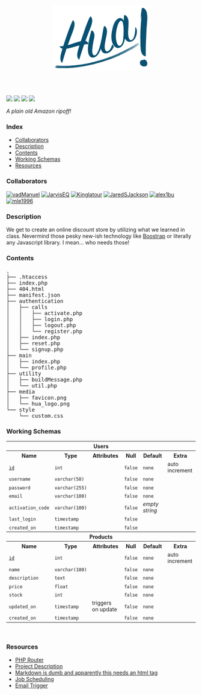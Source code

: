 <p align="center">
  <img src="media/hua_logo.png" alt="Hua!" width="256px" />
</p>
<br/><br/>

![](https://img.shields.io/static/v1?label=PHP&message=7.3.11&color=a6050d)
![](https://img.shields.io/static/v1?label=phpMyAdmin&message=5.0.1&color=orange)
![](https://img.shields.io/static/v1?label=Apache%20(Unix)&message=2.4.41&color=387f78)
![](https://img.shields.io/static/v1?label=MySQL&message=8.0.19&color=blue)

*A plain old Amazon ripoff!*

### Index
- [Collaborators](#collaborators)
- [Description](#description)
- [Contents](#contents)
- [Working Schemas](#working-schemas)
- [Resources](#resources) 

### Collaborators
<p>
  <a href="https://www.github.com/vadManuel"><img src="https://avatars2.githubusercontent.com/u/7086685?s=400&u=a654bb2b5e4749953357409ed095979211e2daa6&v=4" alt="vadManuel" width="50px" /></a>
  <a href="https://www.github.com/JarvisEQ"><img src="https://avatars0.githubusercontent.com/u/17726904?s=400&u=9acf9b67a85624cacf86f162e97f9ade3c82be34&v=4" alt="JarvisEQ" width="50px" /></a>
  <a href="https://www.github.com/Kinglatour"><img src="https://avatars0.githubusercontent.com/u/48734370?s=400&v=4" alt="Kinglatour" width="50px" /></a>
  <a href="https://www.github.com/JaredSJackson"><img src="https://avatars2.githubusercontent.com/u/47484643?s=400&u=f6f1b3c096c01a827fc478690ce07d384dbfa7d1&v=4" alt="JaredSJackson" width="50px" /></a>
  <a href="https://www.github.com/alex1bu"><img src="https://avatars1.githubusercontent.com/u/51127491?s=400&v=4" alt="alex1bu" width="50px" /></a>
  <a href="https://www.github.com/mle1996"><img src="https://avatars2.githubusercontent.com/u/46695586?s=400&u=9fd3d06936b70f91f5354150b34f89da866e9549&v=4" alt="mle1996" width="50px" /></a>
</p>

### Description
We get to create an online discount store by utilizing what we learned in class. Nevermind those pesky new-ish technology like [Boostrap](https://getbootstrap.com) or literally any Javascript library. I mean... who needs those! 

### Contents
<pre>
.
├── .htaccess
├── index.php
├── 404.html
├── manifest.json
├── authentication
│   ├── calls
│   │   ├── activate.php
│   │   ├── login.php
│   │   ├── logout.php
│   │   └── register.php
│   ├── index.php
│   ├── reset.php
│   └── signup.php
├── main
│   ├── index.php
│   └── profile.php
├── utility
│   ├── buildMessage.php
│   └── util.php
├── media
│   ├── favicon.png
│   └── hua_logo.png
└── style
    └── custom.css
</pre>

### Working Schemas
<!-- All this just so I could underline the primary key -->
<table>
<tr>
  <th colspan="6">Users</th>
</tr>
<tr>
  <th>Name</th><th>Type</th><th>Attributes</th>
  <th>Null</th><th>Default</th><th>Extra</th>
</tr>
<tr>
  <td><ins><code>id</code></ins></td>
  <td><code>int</code></td>
  <td></td>
  <td><code>false</code></td>
  <td><code>none</code></td>
  <td>auto increment</td>
</tr>
<tr>
  <td><code>username</code></td>
  <td><code>varchar(50)</code></td>
  <td></td>
  <td><code>false</code></td>
  <td><code>none</code></td>
  <td></td>
</tr>
<tr>
  <td><code>password</code></td>
  <td><code>varchar(255)</code></td>
  <td></td>
  <td><code>false</code></td>
  <td><code>none</code></td>
  <td></td>
</tr>
<tr>
  <td><code>email</code></td>
  <td><code>varchar(100)</code></td>
  <td></td>
  <td><code>false</code></td>
  <td><code>none</code></td>
  <td></td>
</tr>
<tr>
  <td><code>activation_code</code></td>
  <td><code>varchar(100)</code></td>
  <td></td>
  <td><code>false</code></td>
  <td><i>empty string</i></td>
  <td></td>
</tr>
<tr>
  <td><code>last_login</code></td>
  <td><code>timestamp</code></td>
  <td></td>
  <td><code>false</code></td>
  <td></td>
  <td></td>
</tr>
<tr>
  <td><code>created_on</code></td>
  <td><code>timestamp</code></td>
  <td></td>
  <td><code>false</code></td>
  <td></td>
  <td></td>
</tr>
<tr>
  <th colspan="6">Products</th>
</tr>
<tr>
  <th>Name</th><th>Type</th><th>Attributes</th>
  <th>Null</th><th>Default</th><th>Extra</th>
</tr>
<tr>
  <td><ins><code>id</code></ins></td>
  <td><code>int</code></td>
  <td></td>
  <td><code>false</code></td>
  <td><code>none</code></td>
  <td>auto increment</td>
</tr>
<tr>
  <td><code>name</code></td>
  <td><code>varchar(100)</code></td>
  <td></td>
  <td><code>false</code></td>
  <td><code>none</code></td>
  <td></td>
</tr>
<tr>
  <td><code>description</code></td>
  <td><code>text</code></td>
  <td></td>
  <td><code>false</code></td>
  <td><code>none</code></td>
  <td></td>
</tr>
<tr>
  <td><code>price</code></td>
  <td><code>float</code></td>
  <td></td>
  <td><code>false</code></td>
  <td><code>none</code></td>
  <td></td>
</tr>
<tr>
  <td><code>stock</code></td>
  <td><code>int</code></td>
  <td></td>
  <td><code>false</code></td>
  <td><code>none</code></td>
  <td></td>
</tr>
<tr>
  <td><code>updated_on</code></td>
  <td><code>timestamp</code></td>
  <td>triggers on update</td>
  <td><code>false</code></td>
  <td><code>none</code></td>
  <td></td>
</tr>
<tr>
  <td><code>created_on</code></td>
  <td><code>timestamp</code></td>
  <td></td>
  <td><code>false</code></td>
  <td><code>none</code></td>
  <td></td>
</tr>
</table>

<br>

### Resources
- [PHP Router](https://www.taniarascia.com/the-simplest-php-router/)
- [Project Description](http://www.cs.ucf.edu/~kienhua/classes/COP4710/Projects/ProjDescription.pdf)
- [Markdown is dumb and apparently <ins>this</ins> needs an html tag](https://github.com/jch/html-pipeline/blob/master/lib/html/pipeline/sanitization_filter.rb)
- [Job Scheduling](https://stackoverflow.com/questions/6711366/how-can-i-trigger-events-in-a-future-time-in-php)
- [Email Trigger](https://stackoverflow.com/questions/10755469/send-e-mail-from-a-trigger)
